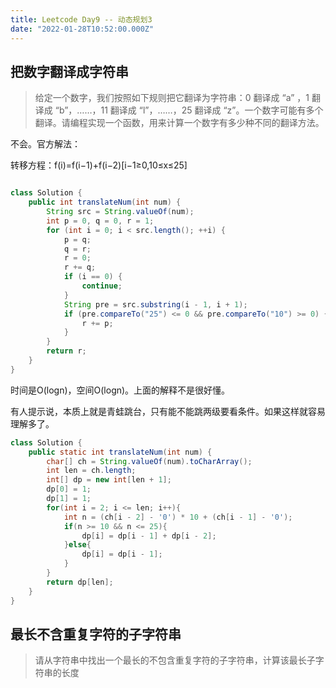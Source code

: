 ```yaml
---
title: Leetcode Day9 -- 动态规划3
date: "2022-01-28T10:52:00.000Z"
---
```


## 把数字翻译成字符串

>给定一个数字，我们按照如下规则把它翻译为字符串：0 翻译成 “a” ，1 翻译成 “b”，……，11 翻译成 “l”，……，25 翻译成 “z”。一个数字可能有多个翻译。请编程实现一个函数，用来计算一个数字有多少种不同的翻译方法。

不会。官方解法：

转移方程：f(i)=f(i−1)+f(i−2)[i−1≥0,10≤x≤25]

```java

class Solution {
    public int translateNum(int num) {
        String src = String.valueOf(num);
        int p = 0, q = 0, r = 1;
        for (int i = 0; i < src.length(); ++i) {
            p = q; 
            q = r; 
            r = 0;
            r += q;
            if (i == 0) {
                continue;
            }
            String pre = src.substring(i - 1, i + 1);
            if (pre.compareTo("25") <= 0 && pre.compareTo("10") >= 0) {
                r += p;
            }
        }
        return r;
    }
}
```

时间是O(logn)，空间O(logn)。上面的解释不是很好懂。

有人提示说，本质上就是青蛙跳台，只有能不能跳两级要看条件。如果这样就容易理解多了。

```java
class Solution {
    public static int translateNum(int num) {
        char[] ch = String.valueOf(num).toCharArray();
        int len = ch.length;
        int[] dp = new int[len + 1];
        dp[0] = 1;
        dp[1] = 1;
        for(int i = 2; i <= len; i++){
            int n = (ch[i - 2] - '0') * 10 + (ch[i - 1] - '0');
            if(n >= 10 && n <= 25){
                dp[i] = dp[i - 1] + dp[i - 2];
            }else{
                dp[i] = dp[i - 1];
            }
        }
        return dp[len];
    }
}
```

##  最长不含重复字符的子字符串

>请从字符串中找出一个最长的不包含重复字符的子字符串，计算该最长子字符串的长度
